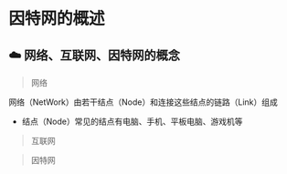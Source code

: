 # 因特网的概述
## :cloud: 网络、互联网、因特网的概念
  > 网络

  网络（NetWork）由若干结点（Node）和连接这些结点的链路（Link）组成
  * 结点（Node）常见的结点有电脑、手机、平板电脑、游戏机等

  > 互联网

  > 因特网
##

